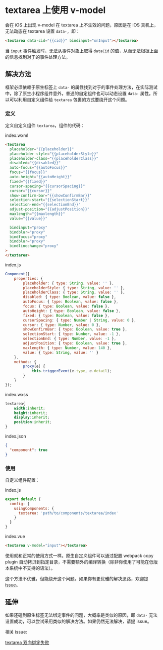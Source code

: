 # textarea 上使用 v-model

会在 iOS 上出现 v-model 在 textarea 上不生效的问题，原因是在 iOS 真机上，无法动态在 textarea 设置 `data-`，即：

```html
<textarea data-cid="{{cid}}" bindinput="onInput"></textarea>
```

当 `input` 事件触发时，无法从事件对象上取得 `dataCid` 的值，从而无法根据上面的信息找到对于的事件处理方法。

## 解决方法

框架必须依赖于原生标签上 `data-` 的属性找到对于的事件处理方法，在实际测试中，除了原生小程序组件意外，普通的自定组件也可以动态设置 `data-` 属性。所以可以利用自定义组件给 `textarea` 包裹的方式要绕开这个问题。

### 定义

定义自定义组件 `textarea`，组件的代码：

index.wxml

```html
<textarea
  placeholder="{{placeholder}}"
  placeholder-style="{{placeholderStyle}}"
  placeholder-class="{{placeholderClass}}"
  disabled="{{disabled}}"
  auto-focus="{{autoFocus}}"
  focus="{{focus}}"
  auto-height="{{autoHeight}}"
  fixed="{{fixed}}"
  cursor-spacing="{{cursorSpacing}}"
  cursor="{{cursor}}"
  show-confirm-bar="{{showConfirmBar}}"
  selection-start="{{selectionStart}}"
  selection-end="{{selectionEnd}}"
  adjust-position="{{adjustPosition}}"
  maxlength="{{maxlength}}"
  value="{{value}}"

  bindinput="proxy"
  bindblur="proxy"
  bindfocus="proxy"
  bindblur="proxy"
  bindlinechange="proxy"
>
</textarea>
```

index.js

```javascript
Component({
    properties: {
        placeholder: { type: String, value: '' },
        placeholderStyle: { type: String, value: '' },
        placeholderClass: { type: String, value: '' },
        disabled: { type: Boolean, value: false },
        autoFocus: { type: Boolean, value: false },
        focus: { type: Boolean, value: false },
        autoHeight: { type: Boolean, value: false },
        fixed: { type: Boolean, value: false },
        cursorSpacing: { type: Number | String, value: 0 },
        cursor: { type: Number, value: 0 },
        showConfirmBar: { type: Boolean, value: true },
        selectionStart: { type: Number, value: -1 },
        selectionEnd: { type: Number, value: -1 },
        adjustPosition: { type: Boolean, value: true },
        maxlength: { type: Number, value: 140 },
        value: { type: String, value: '' }
    },
    methods: {
        proxy(e) {
            this.triggerEvent(e.type, e.detail);
        }
    }
});
```

index.wxss

```css
textarea{
	width:inherit;
	height:inherit;
	display:inherit;
	position:inherit;
}
```

index.json

```json
{
  "component": true
}
```

### 使用

自定义组件配置：

index.js

```javascript
export default {
  config: {
    usingComponents: {
      textarea: 'path/to/components/textarea/index'
    }
  }
}
```

index.vue

```html
<textarea v-model="input"></textarea>
```

使用就和正常的使用方式一样。原生自定义组件可以通过配置 webpack copy plugin 自动拷贝到指定目录，不需要额外的编译转换（除非你使用了可能在低版本系统中不支持的语法）。

这个方法不优雅，但能绕开这个问题。如果你有更优雅的解决思路，欢迎提 [issue](https://github.com/kaola-fed/megalo/issues/)。

## 延伸

如果还碰到原生标签无法绑定事件的问题，大概率是类似的原因，即 `data-` 无法设置成功，可以尝试采用类似的解决方法。如果仍然无法解决，请提 issue。

相关 issue:

[textarea 双向绑定失败](https://github.com/kaola-fed/megalo/issues/113)
